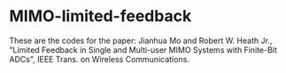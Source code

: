 # MIMO-limited-feedback
These are the codes for the paper:
Jianhua Mo and Robert W. Heath Jr., "Limited Feedback in Single and Multi-user MIMO Systems with Finite-Bit ADCs", IEEE Trans. on Wireless Communications.
